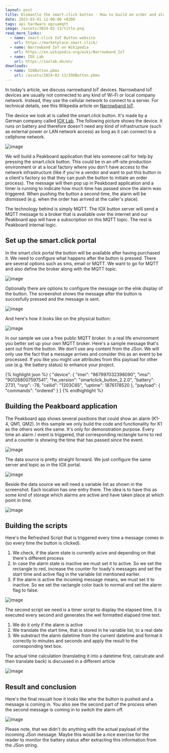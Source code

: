 ```yaml
---
layout: post
title: Dismantle the smart.click button - How to build an order and alert system with a narrowband IoT button  
date: 2023-03-01 12:00:00 +0200
tags: api hardware opcuamqtt
image: /assets/2024-02-13/title.png
read_more_links:
  - name: smart.click IoT Button website
    url: https://marketplace.smart.click/
  - name: Narrowband IoT on Wikipedia
    url: https://en.wikipedia.org/wiki/Narrowband_IoT
  - name: IOX Lab
    url: https://ioxlab.de/en/
downloads:
  - name: IOXButton.pbmx
    url: /assets/2024-02-13/IOXButton.pbmx
---
```


In today's article, we discuss narrowband IoT devices. Narrowband IoT devices are usually not connected to any kind of Wi-Fi or local company network. Instead, they use the cellular network to connect to a server. For technical details, see this Wikpedia article on [Narrowband IoT](https://en.wikipedia.org/wiki/Narrowband_IoT).

The device we look at is called the smart.click button. It's made by a German company called [IOX Lab](https://ioxlab.de/en/). The following picture shows the device. It runs on battery and therefore doesn't need any kind of infrastructure (such as external power or LAN network access) as long as it can connect to a cellphone network.

![image](/assets/2024-02-13/010.jpeg)

We will build a Peakboard application that lets someone call for help by pressing the smart.click button. This could be in an off-site production environment or at a local factory where you don't have access to the network infrastructure (like if you're a vendor and want to put this button in a client's factory so that they can push the button to initiate an order process). The message will then pop up in Peakboard application and a timer is running to indicate how much time has passed since the alarm was triggered. When pushing the button a second time, the alarm will be dismissed (e.g. when the order has arrived at the caller's place).

The technology behind is simply MQTT. The IOX button server will send a MQTT message to a broker that is available over the internet and our Peakboard app will have a subscription on this MQTT topic. The rest is Peakboard internal logic.

## Set up the smart.click portal

In the smart.click portal the button will be available after having purchased it. We need to configure what happens after the button is pressed. There are several options such as sms, email or MQTT. We want to go for MQTT and also define the broker along with the MQTT topic.

![image](/assets/2024-02-13/020.png)

Optionally there are options to configure the message on the eInk display of the button. The screenshot shows the message after the button is succesfully pressed and the message is sent.

![image](/assets/2024-02-13/025.png)

And here's how it looks like on the physical button:

![image](/assets/2024-02-13/030.jpeg)

In our sample we use a free public MQTT broker. In a real life environment you better set up your own MQTT broker. 
Here's a sample message that's sent out from the button. We don't use any content from the JSon. We will only use the fact that a message arrives and consider this as an event to be processed. If you like you might use attributes from this payload for other use (e.g. the battery status) to enhance your project.

{% highlight json %}
{
  "device": {
    "imei": "867997032398090",
    "imsi": "901288007597541",
    "fw_version": "smartclick_button_2.2.0",
    "battery": 2731,
    "rsrp": -78,
    "cellid": "1203C65",
    "uptime": 1876178520
  },
  "payload": {
    "commands": "ordered"
  }
}
{% endhighlight %}

## Building the Peakboard application

The Peakboard app shows several positions that could show an alarm (K1-4, QM1, QM2). In this sample we only build the code and functionality for K1 as the others work the same. It's only for demonstration purpose. Every time an alarm / event is triggered, that corresponding rectangle turns to red and a counter is showing the time that has passed since the event.

![image](/assets/2024-02-13/040.png)

The data source is pretty straight forward. We just configure the same server and topic as in the IOX portal.

![image](/assets/2024-02-13/050.png)

Beside the data source we will need a variable list as shown in the screenshot. Each location has one entry there. The idea is to have this as some kind of storage which alarms are active and have taken place at which point in time.

![image](/assets/2024-02-13/060.png)

## Building the scripts

Here's the Refreshed Script that is triggered every time a message comes in (so every time the button is clicked). 

1. We check, if the alarm state is currently acive and depending on that there's different process
2. In case the alarm state is inactive we must set it to active. So we set the rectangle to red, increase the counter for toady's messages and set the start time and active flag in the variable list mentioned earlier.
3. If the alarm is active the incoming message means, we must set it to inactive. So we set the ractangle color back to normal and set the alarm flag to false.

![image](/assets/2024-02-13/070.png)

The second script we need is a timer script to display the elapsed time. It is executed every second and generates the wel formatted elapsed time text.

1. We do it only if the alarm is active
2. We translate the start time, that is stored in he variable list, to a real date
3. We substract the alarm datetime from the current datetime and format it correctly to minutes and seconds and apply the result to the corresponding text box.

The actual time calculation (translating it into a datetime first, calculcate and then translate back) is discussed in a different article

![image](/assets/2024-02-13/080.png)

## Result and conclusion

Here's the final resualt how it looks like whe the button is pushed and a message is coming in. You also see the second part of the process when the second message is coming in to switch the alarm off.

![image](/assets/2024-02-13/result.gif)

Please note, that we didn't do anything with the actual payload of the incoming JSon message. Maybe this would be a nice exercise for the reader to monitor the battery status after extracting this information from the JSon string.

